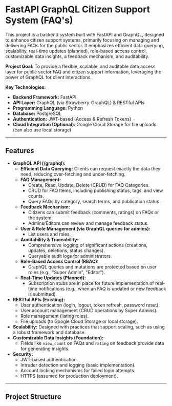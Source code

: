 # FastAPI GraphQL Citizen Support System (FAQ's)

This project is a backend system built with FastAPI and GraphQL, designed to enhance citizen support systems, primarily focusing on managing and delivering FAQs for the public sector. It emphasizes efficient data querying, scalability, real-time updates (planned), role-based access control, customizable data insights, a feedback mechanism, and auditability.

**Project Goal:** To provide a flexible, scalable, and auditable data access layer for public sector FAQ and citizen support information, leveraging the power of GraphQL for client interactions.

**Key Technologies:**

*   **Backend Framework:** FastAPI
*   **API Layer:** GraphQL (via Strawberry-GraphQL) & RESTful APIs
*   **Programming Language:** Python
*   **Database:** PostgreSQL
*   **Authentication:** JWT-based (Access & Refresh Tokens)
*   **Cloud Integration (Optional):** Google Cloud Storage for file uploads (can also use local storage)

---

## Features

*   **GraphQL API (/graphql):**
    *   **Efficient Data Querying:** Clients can request exactly the data they need, reducing over-fetching and under-fetching.
    *   **FAQ Management:**
        *   Create, Read, Update, Delete (CRUD) for FAQ Categories.
        *   CRUD for FAQ Items, including publishing status, tags, and view counts.
        *   Query FAQs by category, search terms, and publication status.
    *   **Feedback Mechanism:**
        *   Citizens can submit feedback (comments, ratings) on FAQs or the system.
        *   Admins/Editors can review and manage feedback status.
    *   **User & Role Management (via GraphQL queries for admins):**
        *   List users and roles.
    *   **Auditability & Traceability:**
        *   Comprehensive logging of significant actions (creations, updates, deletions, status changes).
        *   Queryable audit logs for administrators.
    *   **Role-Based Access Control (RBAC):**
        *   GraphQL queries and mutations are protected based on user roles (e.g., "Super Admin", "Editor").
    *   **Real-Time Updates (Planned):**
        *   Subscription stubs are in place for future implementation of real-time notifications (e.g., when an FAQ is updated or new feedback is submitted).
*   **RESTful APIs (Existing):**
    *   User authentication (login, logout, token refresh, password reset).
    *   User account management (CRUD operations by Super Admins).
    *   Role management (listing roles).
    *   File uploads (to Google Cloud Storage or local storage).
*   **Scalability:** Designed with practices that support scaling, such as using a robust framework and database.
*   **Customizable Data Insights (Foundation):**
    *   Fields like `view_count` on FAQs and `rating` on feedback provide data for generating insights.
*   **Security:**
    *   JWT-based authentication.
    *   Intruder detection and logging (basic implementation).
    *   Account locking mechanisms for failed login attempts.
    *   HTTPS (assumed for production deployment).

---

## Project Structure